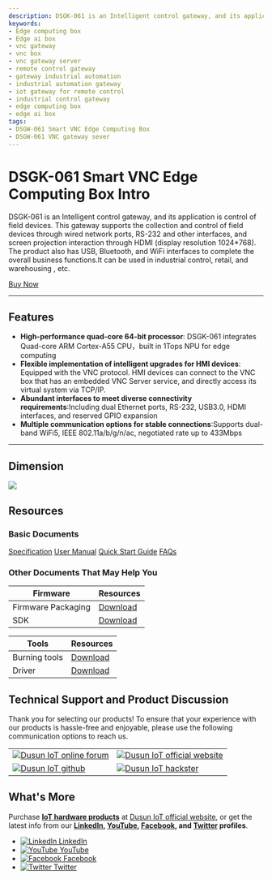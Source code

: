 ```yaml
---
description: DSGK-061 is an Intelligent control gateway, and its application is control of field devices. This gateway supports the collection and control of field devices through wired network ports, RS-232 and other interfaces, and screen projection interaction through HDMI (display resolution 1024*768). The product also has USB, Bluetooth, and WiFi interfaces to complete the overall business functions.It can be used in industrial control, retail, and warehousing , etc.  
keywords:
- Edge computing box
- Edge ai box
- vnc gateway
- vnc box
- vnc gateway server
- remote control gateway
- gateway industrial automation
- industrial automation gateway
- iot gateway for remote control
- industrial control gateway
- edge computing box
- edge ai box
tags:
- DSGW-061 Smart VNC Edge Computing Box
- DSGW-061 VNC gateway sever
---
```



# DSGK-061 **Smart VNC Edge Computing Box** Intro




DSGK-061 is an Intelligent control gateway, and its application is control of field devices. This gateway supports the collection and control of field devices through wired network ports, RS-232 and other interfaces, and screen projection interaction through HDMI (display resolution 1024*768). The product also has USB, Bluetooth, and WiFi interfaces to complete the overall business functions.It can be used in industrial control, retail, and warehousing , etc. 

<div style={{ display: 'flex', justifyContent: 'center' }}>
  <a href="https://www.dusuniot.com/product/dsgk-061-smart-vnc-edge-computing-ai-box-gateway/" style={{ display: 'inline-block', backgroundColor: '#F6940B', color: '#ffffff', padding: '10px 20px', textDecoration: 'none', borderRadius: '4px' }}>Buy Now</a>
</div>

***

## Features  




- **High-performance quad-core 64-bit processor**: DSGK-061 integrates  Quad-core ARM Cortex-A55 CPU，built in 1Tops NPU for edge computing
- **Flexible implementation of intelligent upgrades for HMI devices**: Equipped with the VNC protocol. HMI devices can connect to the VNC box that has an embedded VNC Server service, and directly access its virtual system via TCP/IP.
- **Abundant interfaces to meet diverse connectivity requirements**:Including dual Ethernet ports, RS-232, USB3.0, HDMI interfaces, and reserved GPIO expansion
- **Multiple communication options for stable connections**:Supports dual-band WiFi5, IEEE 802.11a/b/g/n/ac, negotiated rate up to 433Mbps

***

## Dimension 

![](https://dusunprj.oss-us-west-1.aliyuncs.com/oss://dusunprj/DSGW%EF%BC%88Spec%EF%BC%89/DSGK-061/20240802145247.png)


## Resources  
### Basic Documents  

<div class="custom-links">
  <a href="https://wiki.dusuniot.com/iot_gateway_with_applications/dsgk-061-vnc-smart-gateway/specification">Specification</a>
  <a href="https://wiki.dusuniot.com/iot_gateway_with_applications/dsgk-061-vnc-smart-gateway/user-manual">User Manual</a>
  <a href="https://wiki.dusuniot.com/iot_gateway_with_applications/dsgk-061-vnc-smart-gateway/quick-start-guide">Quick Start Guide</a>
  <a href="https://wiki.dusuniot.com/iot_gateway_with_applications/dsgk-061-vnc-smart-gateway/faqs">FAQs</a> 
</div>


### Other Documents That May Help You  

| Firmware | Resources |
|-----|-----|
| Firmware Packaging | [Download](https://drive.google.com/drive/folders/1KjZKMThnZdrkzsDBMEEFoPuZJoZXzLWg?usp=drive_link) |
| SDK | [Download](https://drive.google.com/drive/folders/1pNOGndMT8uwCB8cre6UcJjWkK4bQZ0iW?usp=drive_link) |

| Tools | Resources |
|-----|-----|
| Burning tools | [Download](https://drive.google.com/file/d/1D2iIHpoD7Jy2tDYbxQ2iaL3eNjuZFpNs/view?usp=drive_link) |
| Driver | [Download](https://drive.google.com/file/d/1CH0o4f-HvvJwYiH-Ub2Da42_sEMWCasm/view?usp=share_link) |

## Technical Support and Product Discussion

Thank you for selecting our products! To ensure that your experience with our products is hassle-free and enjoyable, please use the following communication options to reach us.   

<table>
  <tr>
    <td>
      <a href="https://community.dusuniot.com/"><img src="https://www.dusuniot.com/wp-content/uploads/2023/10/dusun-iot-online-forum.png" alt="Dusun IoT online forum" style={{ maxWidth: '100%', height: 'auto' }}/></a>
    </td>
    <td>
      <a href="https://www.dusuniot.com/"><img src="https://www.dusuniot.com/wp-content/uploads/2023/10/dusun-iot-official-website.png" alt="Dusun IoT official website" style={{ maxWidth: '100%', height: 'auto' }}/></a>
    </td>
  </tr>
  <tr>
    <td>
      <a href="https://github.com/dusun001/wiki"><img src="https://www.dusuniot.com/wp-content/uploads/2023/10/dusun-iot-github.png" alt="Dusun IoT github" style={{ maxWidth: '100%', height: 'auto' }}/></a>
    </td>
    <td>
      <a href="https://www.hackster.io/dusun-iot/"><img src="https://www.dusuniot.com/wp-content/uploads/2023/10/dusun-iot-hackster.png" alt="Dusun IoT hackster" style={{ maxWidth: '100%', height: 'auto' }}/></a>
    </td>
  </tr>
</table>

## What's More
Purchase **[IoT hardware products](https://www.dusuniot.com/shop/)** at [Dusun IoT official website](https://www.dusuniot.com/), or get the latest info from our **[LinkedIn](https://www.linkedin.com/company/dusun-electron-ltd/), [YouTube](https://www.youtube.com/channel/UCyb4PpqVgvKgC9KpkByZaaQ), [Facebook](https://www.facebook.com/DUSUN-IoT-101398069457701), and [Twitter](https://twitter.com/Dusunelectron) profiles**. 

<ul class="social-media-list">
  <li class="social-media-list-item">
    <a href="https://www.linkedin.com/company/dusun-electron-ltd/">
      <img src="https://www.dusuniot.com/wp-content/uploads/2023/10/dusun-iot-linkedin.png" alt="LinkedIn"/>
      LinkedIn
    </a>
  </li>
  <li class="social-media-list-item">
    <a href="https://www.youtube.com/channel/UCyb4PpqVgvKgC9KpkByZaaQ">
      <img src="https://www.dusuniot.com/wp-content/uploads/2023/10/dusun-iot-youtube.png" alt="YouTube"/>
      YouTube
    </a>
  </li>
  <li class="social-media-list-item">
    <a href="https://www.facebook.com/DUSUN-IoT-101398069457701">
      <img src="https://www.dusuniot.com/wp-content/uploads/2023/10/dusun-iot-facebook.png" alt="Facebook"/>
      Facebook
    </a>
  </li>
  <li class="social-media-list-item">
    <a href="https://twitter.com/Dusunelectron">
      <img src="https://www.dusuniot.com/wp-content/uploads/2023/10/dusun-iot-twitter.png" alt="Twitter"/>
      Twitter
    </a>
  </li>
</ul>

